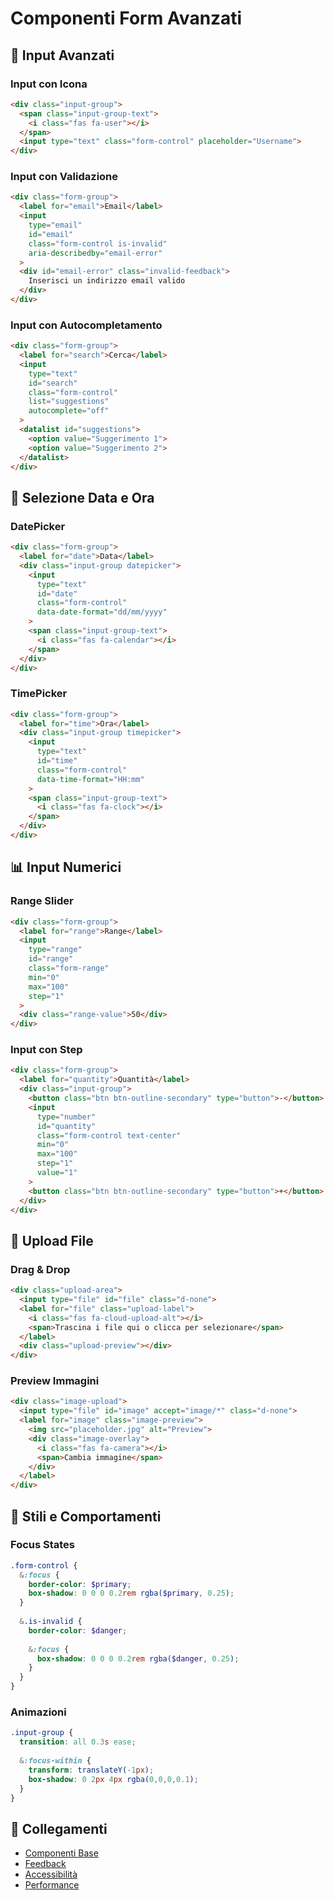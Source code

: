 # Componenti Form Avanzati

## 📝 Input Avanzati

### Input con Icona
```html
<div class="input-group">
  <span class="input-group-text">
    <i class="fas fa-user"></i>
  </span>
  <input type="text" class="form-control" placeholder="Username">
</div>
```

### Input con Validazione
```html
<div class="form-group">
  <label for="email">Email</label>
  <input 
    type="email" 
    id="email" 
    class="form-control is-invalid"
    aria-describedby="email-error"
  >
  <div id="email-error" class="invalid-feedback">
    Inserisci un indirizzo email valido
  </div>
</div>
```

### Input con Autocompletamento
```html
<div class="form-group">
  <label for="search">Cerca</label>
  <input 
    type="text" 
    id="search" 
    class="form-control"
    list="suggestions"
    autocomplete="off"
  >
  <datalist id="suggestions">
    <option value="Suggerimento 1">
    <option value="Suggerimento 2">
  </datalist>
</div>
```

## 📅 Selezione Data e Ora

### DatePicker
```html
<div class="form-group">
  <label for="date">Data</label>
  <div class="input-group datepicker">
    <input 
      type="text" 
      id="date" 
      class="form-control"
      data-date-format="dd/mm/yyyy"
    >
    <span class="input-group-text">
      <i class="fas fa-calendar"></i>
    </span>
  </div>
</div>
```

### TimePicker
```html
<div class="form-group">
  <label for="time">Ora</label>
  <div class="input-group timepicker">
    <input 
      type="text" 
      id="time" 
      class="form-control"
      data-time-format="HH:mm"
    >
    <span class="input-group-text">
      <i class="fas fa-clock"></i>
    </span>
  </div>
</div>
```

## 📊 Input Numerici

### Range Slider
```html
<div class="form-group">
  <label for="range">Range</label>
  <input 
    type="range" 
    id="range" 
    class="form-range"
    min="0"
    max="100"
    step="1"
  >
  <div class="range-value">50</div>
</div>
```

### Input con Step
```html
<div class="form-group">
  <label for="quantity">Quantità</label>
  <div class="input-group">
    <button class="btn btn-outline-secondary" type="button">-</button>
    <input 
      type="number" 
      id="quantity" 
      class="form-control text-center"
      min="0"
      max="100"
      step="1"
      value="1"
    >
    <button class="btn btn-outline-secondary" type="button">+</button>
  </div>
</div>
```

## 📎 Upload File

### Drag & Drop
```html
<div class="upload-area">
  <input type="file" id="file" class="d-none">
  <label for="file" class="upload-label">
    <i class="fas fa-cloud-upload-alt"></i>
    <span>Trascina i file qui o clicca per selezionare</span>
  </label>
  <div class="upload-preview"></div>
</div>
```

### Preview Immagini
```html
<div class="image-upload">
  <input type="file" id="image" accept="image/*" class="d-none">
  <label for="image" class="image-preview">
    <img src="placeholder.jpg" alt="Preview">
    <div class="image-overlay">
      <i class="fas fa-camera"></i>
      <span>Cambia immagine</span>
    </div>
  </label>
</div>
```

## 🎨 Stili e Comportamenti

### Focus States
```scss
.form-control {
  &:focus {
    border-color: $primary;
    box-shadow: 0 0 0 0.2rem rgba($primary, 0.25);
  }
  
  &.is-invalid {
    border-color: $danger;
    
    &:focus {
      box-shadow: 0 0 0 0.2rem rgba($danger, 0.25);
    }
  }
}
```

### Animazioni
```scss
.input-group {
  transition: all 0.3s ease;
  
  &:focus-within {
    transform: translateY(-1px);
    box-shadow: 0 2px 4px rgba(0,0,0,0.1);
  }
}
```

## 🔗 Collegamenti
- [Componenti Base](./base-components.md)
- [Feedback](./feedback-components.md)
- [Accessibilità](./standards/accessibility.md)
- [Performance](./standards/performance.md) 